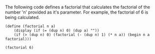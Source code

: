 The following code defines a factorial that calculates the factorial of the number 'n' provided as it's parameter. For example, the factorial of 6 is being calculated.
```
(define (factorial n a)
    (display (if (= (dup n) 0) (dup a) "")) 
    (if (> (dup n) 0) (factorial (- (dup n) 1) (* n a)) (begin n a factorial)))

(factorial 6)
```